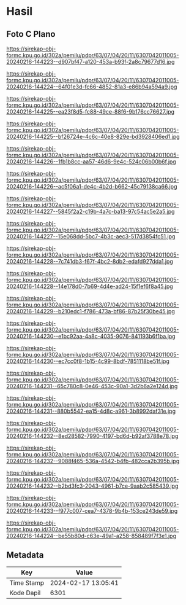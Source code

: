 # Hasil

## Foto C Plano

https://sirekap-obj-formc.kpu.go.id/302a/pemilu/pdpr/63/07/04/20/11/6307042011005-20240216-144223--d907bf47-a120-453a-b93f-2a8c79677d16.jpg

https://sirekap-obj-formc.kpu.go.id/302a/pemilu/pdpr/63/07/04/20/11/6307042011005-20240216-144224--64f01e3d-fc66-4852-81a3-e86b94a594a9.jpg

https://sirekap-obj-formc.kpu.go.id/302a/pemilu/pdpr/63/07/04/20/11/6307042011005-20240216-144225--ea23f8d5-fc88-49ce-88f6-9b176cc76627.jpg

https://sirekap-obj-formc.kpu.go.id/302a/pemilu/pdpr/63/07/04/20/11/6307042011005-20240216-144225--bf26724e-4c6c-40e8-829e-bd3928406ed1.jpg

https://sirekap-obj-formc.kpu.go.id/302a/pemilu/pdpr/63/07/04/20/11/6307042011005-20240216-144226--1fb1b8cc-aa57-46d6-9e4c-524c06b00b6f.jpg

https://sirekap-obj-formc.kpu.go.id/302a/pemilu/pdpr/63/07/04/20/11/6307042011005-20240216-144226--ac5f06a1-de4c-4b2d-b662-45c79138ca66.jpg

https://sirekap-obj-formc.kpu.go.id/302a/pemilu/pdpr/63/07/04/20/11/6307042011005-20240216-144227--5845f2a2-c19b-4a7c-ba13-97c54ac5e2a5.jpg

https://sirekap-obj-formc.kpu.go.id/302a/pemilu/pdpr/63/07/04/20/11/6307042011005-20240216-144227--15e068dd-5bc7-4b3c-aec3-517d3854fc51.jpg

https://sirekap-obj-formc.kpu.go.id/302a/pemilu/pdpr/63/07/04/20/11/6307042011005-20240216-144228--7c741db3-f67f-4bc2-8db2-edafd927dda1.jpg

https://sirekap-obj-formc.kpu.go.id/302a/pemilu/pdpr/63/07/04/20/11/6307042011005-20240216-144228--14e178d0-7b69-4d4e-ad24-15f1ef6f8a45.jpg

https://sirekap-obj-formc.kpu.go.id/302a/pemilu/pdpr/63/07/04/20/11/6307042011005-20240216-144229--b210edc1-f786-473a-bf86-87b25f30be45.jpg

https://sirekap-obj-formc.kpu.go.id/302a/pemilu/pdpr/63/07/04/20/11/6307042011005-20240216-144230--e1bc92aa-4a8c-4035-9076-841193b6f1ba.jpg

https://sirekap-obj-formc.kpu.go.id/302a/pemilu/pdpr/63/07/04/20/11/6307042011005-20240216-144230--ec7cc0f8-1b15-4c99-8bdf-7851118be51f.jpg

https://sirekap-obj-formc.kpu.go.id/302a/pemilu/pdpr/63/07/04/20/11/6307042011005-20240216-144231--65c780c8-0e46-453c-90a1-3d2b6a2e124d.jpg

https://sirekap-obj-formc.kpu.go.id/302a/pemilu/pdpr/63/07/04/20/11/6307042011005-20240216-144231--880b5542-ea15-4d8c-a961-3b8992daf31e.jpg

https://sirekap-obj-formc.kpu.go.id/302a/pemilu/pdpr/63/07/04/20/11/6307042011005-20240216-144232--8ed28582-7990-4197-bd6d-b92af3788e78.jpg

https://sirekap-obj-formc.kpu.go.id/302a/pemilu/pdpr/63/07/04/20/11/6307042011005-20240216-144232--9088f465-536a-4542-b4fb-482cca2b395b.jpg

https://sirekap-obj-formc.kpu.go.id/302a/pemilu/pdpr/63/07/04/20/11/6307042011005-20240216-144232--b2bd3fc3-2043-4961-b7ce-9aab2c585439.jpg

https://sirekap-obj-formc.kpu.go.id/302a/pemilu/pdpr/63/07/04/20/11/6307042011005-20240216-144233--f977c007-cea7-4378-9b4b-153ce243de59.jpg

https://sirekap-obj-formc.kpu.go.id/302a/pemilu/pdpr/63/07/04/20/11/6307042011005-20240216-144224--be55b80d-c63e-49a1-a258-858489f7f3e1.jpg


## Metadata

| Key        | Value               |
| ---------- | ------------------- |
| Time Stamp | 2024-02-17 13:05:41 |
| Kode Dapil | 6301                |



